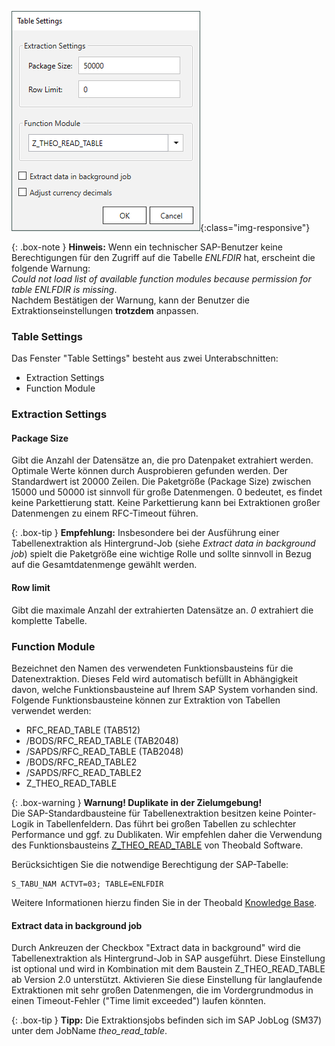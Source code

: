 
![Extraction-Settings-01](/img/content/xu/Table-Extraction-Settings.png){:class="img-responsive"}

{: .box-note }
**Hinweis:** Wenn ein technischer SAP-Benutzer keine Berechtigungen für den Zugriff auf die Tabelle *ENLFDIR* hat, erscheint die folgende Warnung:<br>
*Could not load list of available function modules because permission for table ENLFDIR is missing*. <br>
Nachdem Bestätigen der Warnung, kann der Benutzer die Extraktionseinstellungen **trotzdem** anpassen.

### Table Settings
Das Fenster "Table Settings" besteht aus zwei Unterabschnitten:
- Extraction Settings
- Function Module 


### Extraction Settings

#### Package Size 
Gibt die Anzahl der Datensätze an, die pro Datenpaket extrahiert werden.
Optimale Werte können durch Ausprobieren gefunden werden. Der Standardwert ist 20000 Zeilen. 
Die Paketgröße (Package Size) zwischen 15000 und 50000 ist sinnvoll für große Datenmengen.
0 bedeutet, es findet keine Parkettierung statt. Keine Parkettierung kann bei Extraktionen großer Datenmengen zu einem RFC-Timeout führen.

{: .box-tip }
**Empfehlung:** Insbesondere bei der Ausführung einer Tabellenextraktion als Hintergrund-Job (siehe *Extract data in background job*) spielt die Paketgröße eine wichtige Rolle und sollte sinnvoll in Bezug auf die Gesamtdatenmenge gewählt werden. 

#### Row limit
Gibt die maximale Anzahl der extrahierten Datensätze an. *0* extrahiert die komplette Tabelle.


### Function Module
Bezeichnet den Namen des verwendeten Funktionsbausteins für die Datenextraktion. Dieses Feld wird automatisch befüllt in Abhängigkeit davon, welche Funktionsbausteine auf Ihrem SAP System vorhanden sind.
Folgende Funktionsbausteine können zur Extraktion von Tabellen verwendet werden: <br>

- RFC_READ_TABLE (TAB512)
- /BODS/RFC_READ_TABLE  (TAB2048)
- /SAPDS/RFC_READ_TABLE  (TAB2048)
- /BODS/RFC_READ_TABLE2
- /SAPDS/RFC_READ_TABLE2
- Z_THEO_READ_TABLE

{: .box-warning }
**Warnung! Duplikate in der Zielumgebung!** <br>
Die SAP-Standardbausteine für Tabellenextraktion besitzen keine Pointer-Logik in Tabellenfeldern. 
Das führt bei großen Tabellen zu schlechter Performance und ggf. zu Dublikaten.
Wir empfehlen daher die Verwendung des Funktionsbausteins [Z_THEO_READ_TABLE](../sap-customizing) von Theobald Software. 

Berücksichtigen Sie die notwendige Berechtigung der SAP-Tabelle:
```
S_TABU_NAM ACTVT=03; TABLE=ENLFDIR
```
Weitere Informationen hierzu finden Sie in der Theobald [Knowledge Base](https://kb.theobald-software.com/sap/authority-objects-sap-user-rights#table).

#### Extract data in background job
Durch Ankreuzen der Checkbox "Extract data in background" wird die Tabellenextraktion als Hintergrund-Job in SAP ausgeführt. 
Diese Einstellung ist optional und wird in Kombination mit dem Baustein Z_THEO_READ_TABLE ab Version 2.0 unterstützt.
Aktivieren Sie diese Einstellung für langlaufende Extraktionen mit sehr großen Datenmengen, die im Vordergrundmodus in einen Timeout-Fehler ("Time limit exceeded") laufen könnten. <br>

{: .box-tip }
**Tipp:** Die Extraktionsjobs befinden sich im SAP JobLog (SM37) unter dem JobName *theo_read_table*.

